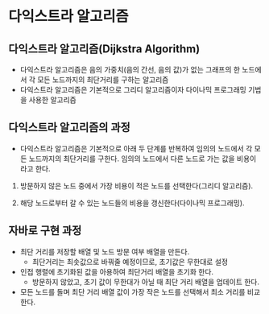 # 다익스트라 알고리즘
## 다익스트라 알고리즘(Dijkstra Algorithm)

+ 다익스트라 알고리즘은 음의 가중치(음의 간선, 음의 값)가 없는 그래프의 한 노드에서 각 모든 노드까지의 최단거리를 구하는 알고리즘
+ 다익스트라 알고리즘은 기본적으로 그리디 알고리즘이자 다이나믹 프로그래밍 기법을 사용한 알고리즘

## 다익스트라 알고리즘의 과정

+ 다익스트라 알고리즘은 기본적으로 아래 두 단계를 반복하여 임의의 노드에서 각 모든 노드까지의 최단거리를 구한다. 임의의 노드에서 다른 노드로 가는 값을 비용이라고 한다.

1. 방문하지 않은 노드 중에서 가장 비용이 적은 노드를 선택한다(그리디 알고리즘).

2. 해당 노드로부터 갈 수 있는 노드들의 비용을 갱신한다(다이나믹 프로그래밍).

## 자바로 구현 과정
+ 최단 거리를 저장할 배열 및 노드 방문 여부 배열을 만든다.
  + 최단거리는 최솟값으로 바꿔줄 예정이므로, 초기값은 무한대로 설정
+ 인접 행렬에 초기화된 값을 아용하여 최단거리 배열을 초기화 한다.
  + 방문하지 않았고, 초기 값이 무한대가 아닐 때 최단 거리 배열을 업데이트 한다.
+ 모든 노드를 돌며 최단 거리 배열 값이 가장 작은 노드를 선택해서 최소 거리를 비교한다.
